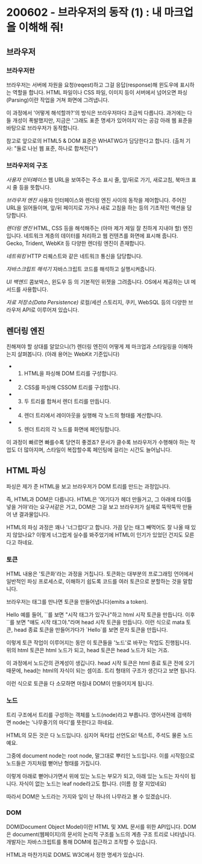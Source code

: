 # 200602 - 브라우저의 동작 (1) : 내 마크업을 이해해 줘!
## 브라우저


### 브라우저란
브라우저는 서버에 자원을 요청(reqest)하고 그걸 응답(response)해 윈도우에 표시하는 역할을 합니다.
HTML 파일이나 CSS 파일, 이미지 등이 서버에서 넘어오면 파싱(Parsing)이란 작업을 거쳐 화면에 그려냅니다.

이 과정에서 '어떻게 해석할까?'의 방식은 브라우저마다 조금씩 다릅니다. 과거에는 다들 개성이 폭발했지만, 지금은 '그래도 표준 명세가 있어야지'라는 공감 아래 웹 표준을 바탕으로 브라우저가 동작합니다. 

참고로 앞으로의 HTML5 & DOM 표준은 WHATWG가 담당한다고 합니다. (출처 기사: "둘로 나뉜 웹 표준, 하나로 합쳐진다")




### 브라우저의 구조

*사용자 인터페이스*
웹 URL을 보여주는 주소 표시 줄, 앞/뒤로 가기, 새로고침, 북마크 표시 줄 등을 뜻합니다. 


*브라우저 엔진*
사용자 인터페이스와 렌더링 엔진 사이의 동작을 제어합니다. 주어진 URL을 읽어들이며, 앞/뒤 페이지로 가거나 새로 고침을 하는 등의 기초적인 액션을 담당합니다.


*렌더링 엔진*
HTML, CSS 등을 해석해주는 (아마 제가 제일 잘 친하게 지내야 할) 엔진입니다. 네트워크 계층의 데이터를 처리하고 웹 컨텐츠를 화면에 표시해 줍니다. Gecko, Trident, WebKit 등 다양한 렌더링 엔진이 존재합니다.


*네트워킹*
HTTP 리퀘스트와 같은 네트워크 통신을 담당합니다.


*자바스크립트 해석기*
자바스크립트 코드를 해석하고 실행시켜줍니다.


*UI 백엔드*
콤보박스, 윈도우 등 의 기본적인 위젯을 그려줍니다. OS에서 제공하는 UI 메서드를 사용합니다.


*자료 저장소(Data Persistence)*
로컬/세션 스토리지, 쿠키, WebSQL 등의 다양한 브라우저 API로 이루어져 있습니다.






## 렌더링 엔진
친해져야 할 상대를 알았으니(?) 렌더링 엔진이 어떻게 제 마크업과 스타일링을 이해하는지 살펴봅니다.
(아래 용어는 WebKit 기준입니다)

- 1. HTML을 파싱해 DOM 트리를 구성합니다.
- 2. CSS를 파싱해 CSSOM 트리를 구성합니다.
- 3. 두 트리를 합쳐서 렌더 트리를 만듭니다.
- 4. 렌더 트리에서 레이아웃을 실행해 각 노드의 형태를 계산합니다.
- 5. 렌더 트리의 각 노드를 화면에 페인팅합니다.

이 과정이 빠르면 빠를수록 당연히 좋겠죠?
문서가 클수록 브라우저가 수행해야 하는 작업도 더 많아지며, 스타일이 복잡할수록 페인팅에 걸리는 시간도 늘어납니다.






## HTML 파싱
파싱은 제가 준 HTML을 보고 브라우저가 DOM 트리를 만드는 과정입니다.

즉, HTML과 DOM은 다릅니다. HTML은 '여기다가 헤더 만들거고, 그 아래에 타이틀 넣을 거야'라는 요구서같은 거고, DOM은 그걸 보고 브라우저가 실제로 뚝딱뚝딱 만들어 낸 결과물입니다.


HTML의 파싱 과정은 꽤나 '너그럽다'고 합니다. 가끔 닫는 태그 빼먹어도 잘 나올 때 있지 않았나요? 이렇게 너그럽게 실수를 봐주었기에 HTML이 인기가 있었던 건지도 모른다고 하네요.



### 토큰
HTML 내용은 '토큰화'라는 과정을 거칩니다. 토큰화는 대부분의 프로그래밍 언어에서 일반적인 파싱 프로세스로, 이해하기 쉽도록 코드를 여러 토큰으로 분할하는 것을 말합니다.

브라우저는 태그를 만나면 토큰을 만들어냅니다(emits a token).

<html><head><meta charset="utf-8"/></head><body>Hello</body></html>
예를 들어, `<html>`를 보면 "시작 태그가 있구나"하고 html 시작 토큰을 만듭니다. 이후 `<head>`를 보면 "얘도 시작 태그야."라며 head 시작 토큰을 만듭니다. 이런 식으로 mata 토큰, head 종료 토큰을 만들어가다가 `Hello`를 보면 문자 토큰을 만듭니다.

이렇게 토큰 작업이 이루어지는 동안 이 토큰들을 '노드'로 바꾸는 작업도 진행됩니다. 위의 html 토큰은 html 노드가 되고, head 토큰은 head 노드가 되는 거죠.

이 과정에서 노드간의 관계성이 생깁니다. head 시작 토큰은 html 종료 토큰 전에 오기 때문에, head는 html의 자식이 되는 셈이죠. 트리 형태의 구조가 생긴다고 보면 됩니다.

이런 식으로 토큰을 다 소모하면 마침내 DOM이 만들어지게 됩니다. 



### 노드
트리 구조에서 트리를 구성하는 객체를 노드(node)라고 부릅니다. 영어사전에 검색하면 node는 '나무줄기의 마디'를 뜻한다고 하네요.

HTML의 모든 것은 다 노드입니다. 심지어 독타입 선언도요! 텍스트, 주석도 물론 노드예요.



그중에 document node는 root node, 말그대로 뿌리인 노드입니다. 이를 시작점으로 노드들은 가지처럼 뻗어난 형태를 가집니다.

이렇게 아래로 뻗어나가면서 위에 있는 노드는 부모가 되고, 아래 있는 노드는 자식이 됩니다. 자식이 없는 노드는 leaf node라고도 합니다. (이름 참 잘 지었네요)

따라서 DOM은 노드라는 가지와 잎이 난 하나의 나무라고 볼 수 있겠습니다.







### DOM
DOM(Document Object Model)이란 HTML 및 XML 문서를 위한 API입니다. DOM은 document(웹페이지)의 문서의 논리적 구조를 노드의 계층 구조 트리로 나타냅니다. 개발자는 자바스크립트를 통해 DOM에 접근하고 조작할 수 있습니다.

HTML과 마찬가지로 DOM도 W3C에서 정한 명세가 있습니다.

